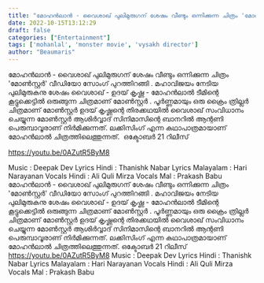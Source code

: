 ```yaml
---
title: "മോഹൻലാൻ - വൈശാഖ് പുലിമുരുഗന് ശേഷം വീണ്ടും ഒന്നിക്കുന്ന ചിത്രം 'മോൺസ്റ്റർ' വീഡിയോ സോംഗ് പുറത്തിറങ്ങി"
date: 2022-10-15T13:12:29
draft: false
categories: ["Entertainment"]
tags: ['mohanlal', 'monster movie', 'vysakh director']
author: "Beaumaris"
---
```


മോഹൻലാൻ - വൈശാഖ് പുലിമുരുഗന് ശേഷം വീണ്ടും ഒന്നിക്കുന്ന ചിത്രം 'മോൺസ്റ്റർ' വീഡിയോ സോംഗ് പുറത്തിറങ്ങി . മഹാവിജയം നേടിയ പുലിമുരുകനു ശേഷം വൈശാഖ് - ഉദയ് കൃഷ്ണ - മോഹന്‍ലാല്‍ ടീമിന്റെ കൂട്ടുക്കെട്ടില്‍ ഒരുങ്ങുന്ന ചിത്രമാണ് മോൺസ്റ്റർ . പൂര്‍ണ്ണമായും ഒരു ക്രൈം ത്രില്ലര്‍ ചിത്രമാണ് മോണ്‍സ്റ്റര്‍
ഉദയ് കൃഷ്ണന്റെ തിരക്കഥയില്‍ വൈശാഖ് സംവിധാനം ചെയ്യുന്ന മോണ്‍സ്റ്റര്‍ ആശിര്‍വ്വാദ് സിനിമാസിന്റെ ബാനറില്‍ ആന്റണി പെരുമ്പാവൂരാണ് നിര്‍മിക്കുന്നത്. ലക്കിസിംഗ് എന്ന കഥാപാത്രമായാണ് മോഹൻലാൽ ചിത്രത്തിലെത്തുന്നത്.  ഒക്ടോബർ 21 റിലീസ്

https://youtu.be/0AZutR5ByM8

Music : Deepak Dev
Lyrics Hindi : Thanishk Nabar
Lyrics Malayalam : Hari Narayanan
Vocals Hindi : Ali Quli Mirza
Vocals Mal : Prakash Babu
മോഹൻലാൻ - വൈശാഖ് പുലിമുരുഗന് ശേഷം വീണ്ടും ഒന്നിക്കുന്ന ചിത്രം 'മോൺസ്റ്റർ' വീഡിയോ സോംഗ് പുറത്തിറങ്ങി . മഹാവിജയം നേടിയ പുലിമുരുകനു ശേഷം വൈശാഖ് - ഉദയ് കൃഷ്ണ - മോഹന്‍ലാല്‍ ടീമിന്റെ കൂട്ടുക്കെട്ടില്‍ ഒരുങ്ങുന്ന ചിത്രമാണ് മോൺസ്റ്റർ . പൂര്‍ണ്ണമായും ഒരു ക്രൈം ത്രില്ലര്‍ ചിത്രമാണ് മോണ്‍സ്റ്റര്‍ ഉദയ് കൃഷ്ണന്റെ തിരക്കഥയില്‍ വൈശാഖ് സംവിധാനം ചെയ്യുന്ന മോണ്‍സ്റ്റര്‍ ആശിര്‍വ്വാദ് സിനിമാസിന്റെ ബാനറില്‍ ആന്റണി പെരുമ്പാവൂരാണ് നിര്‍മിക്കുന്നത്. ലക്കിസിംഗ് എന്ന കഥാപാത്രമായാണ് മോഹൻലാൽ ചിത്രത്തിലെത്തുന്നത്. ഒക്ടോബർ 21 റിലീസ് https://youtu.be/0AZutR5ByM8 Music : Deepak Dev Lyrics Hindi : Thanishk Nabar Lyrics Malayalam : Hari Narayanan Vocals Hindi : Ali Quli Mirza Vocals Mal : Prakash Babu
